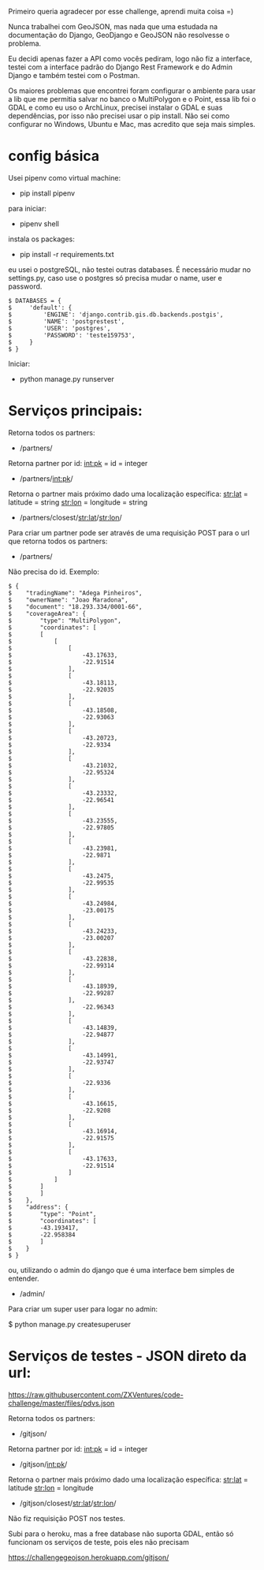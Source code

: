 Primeiro queria agradecer por esse challenge, aprendi muita coisa =)

Nunca trabalhei com GeoJSON, mas nada que uma estudada na documentação do Django, GeoDjango e GeoJSON não resolvesse o problema.

Eu decidi apenas fazer a API como vocês pediram, logo não fiz a interface, testei com a interface padrão do Django Rest Framework e do Admin Django e também testei com o Postman.

Os maiores problemas que encontrei foram configurar o ambiente para usar a lib que me permitia salvar no banco o MultiPolygon e o Point, essa lib foi o GDAL e como eu uso o ArchLinux, precisei instalar o GDAL e suas dependências, por isso não precisei usar o pip install. 
Não sei como configurar no Windows, Ubuntu e Mac, mas acredito que seja mais simples.


# config básica

Usei pipenv como virtual machine:

- pip install pipenv

para iniciar:

- pipenv shell

instala os packages:

- pip install -r requirements.txt

eu usei o postgreSQL, não testei outras databases.
É necessário mudar no settings.py, caso use o postgres só precisa mudar o name, user e password.
```
$ DATABASES = {
$     'default': {
$         'ENGINE': 'django.contrib.gis.db.backends.postgis',
$         'NAME': 'postgrestest',
$         'USER': 'postgres',
$         'PASSWORD': 'teste159753',
$     }
$ }
```
Iniciar:

- python manage.py runserver


# Serviços principais:

Retorna todos os partners: 

- /partners/

Retorna partner por id: 
<int:pk> = id = integer

- /partners/<int:pk>/

Retorna o partner mais próximo dado uma localização específica: 
<str:lat> = latitude = string
<str:lon> = longitude = string

- /partners/closest/<str:lat>/<str:lon>/

Para criar um partner pode ser através de uma requisição POST para o url que retorna todos os partners: 

- /partners/

Não precisa do id.
Exemplo:
```
$ {
$    "tradingName": "Adega Pinheiros",
$    "ownerName": "Joao Maradona",
$    "document": "18.293.334/0001-66",
$    "coverageArea": {
$        "type": "MultiPolygon",
$        "coordinates": [
$        [
$            [
$                [
$                    -43.17633,
$                    -22.91514
$                ],
$                [
$                    -43.18113,
$                    -22.92035
$                ],
$                [
$                    -43.18508,
$                    -22.93063
$                ],
$                [
$                    -43.20723,
$                    -22.9334
$                ],
$                [
$                    -43.21032,
$                    -22.95324
$                ],
$                [
$                    -43.23332,
$                    -22.96541
$                ],
$                [
$                    -43.23555,
$                    -22.97805
$                ],
$                [
$                    -43.23981,
$                    -22.9871
$                ],
$                [
$                    -43.2475,
$                    -22.99535
$                ],
$                [
$                    -43.24984,
$                    -23.00175
$                ],
$                [
$                    -43.24233,
$                    -23.00207
$                ],
$                [
$                    -43.22838,
$                    -22.99314
$                ],
$                [
$                    -43.18939,
$                    -22.99287
$                ],
$                    -22.96343
$                ],
$                [
$                    -43.14839,
$                    -22.94877
$                ],
$                [
$                    -43.14991,
$                    -22.93747
$                ],
$                [
$                    -22.9336
$                ],
$                [
$                    -43.16615,
$                    -22.9208
$                ],
$                [
$                    -43.16914,
$                    -22.91575
$                ],
$                [
$                    -43.17633,
$                    -22.91514
$                ]
$            ]
$        ]
$        ]
$    },
$    "address": {
$        "type": "Point",
$        "coordinates": [
$        -43.193417,
$        -22.958384
$        ]
$    }
$ }
```
ou, utilizando o admin do django que é uma interface bem simples de entender.

- /admin/

Para criar um super user para logar no admin:

  $ python manage.py createsuperuser

# Serviços de testes - JSON direto da url:
https://raw.githubusercontent.com/ZXVentures/code-challenge/master/files/pdvs.json

Retorna todos os partners: 

- /gitjson/

Retorna partner por id:
<int:pk> = id = integer

- /gitjson/<int:pk>/

Retorna o partner mais próximo dado uma localização específica: 
<str:lat> = latitude
<str:lon> = longitude

- /gitjson/closest/<str:lat>/<str:lon>/

Não fiz requisição POST nos testes.


Subi para o heroku, mas a free database não suporta GDAL, então só funcionam os serviços de teste, pois eles não precisam

https://challengegeojson.herokuapp.com/gitjson/
